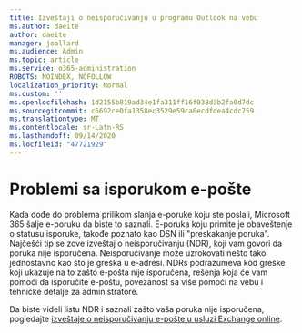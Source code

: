 ```yaml
---
title: Izveštaji o neisporučivanju u programu Outlook na vebu
ms.author: daeite
author: daeite
manager: joallard
ms.audience: Admin
ms.topic: article
ms.service: o365-administration
ROBOTS: NOINDEX, NOFOLLOW
localization_priority: Normal
ms.custom: ''
ms.openlocfilehash: 1d2155b819ad34e1fa311ff16f038d3b2fa0d7dc
ms.sourcegitcommit: c6692ce0fa1358ec3529e59ca0ecdfdea4cdc759
ms.translationtype: MT
ms.contentlocale: sr-Latn-RS
ms.lasthandoff: 09/14/2020
ms.locfileid: "47721929"
---
```

# <a name="issues-with-email-delivery"></a>Problemi sa isporukom e-pošte

Kada dođe do problema prilikom slanja e-poruke koju ste poslali, Microsoft 365 šalje e-poruku da biste to saznali. E-poruka koju primite je obaveštenje o statusu isporuke, takođe poznato kao DSN ili "preskakanje poruka". Najčešći tip se zove izveštaj o neisporučivanju (NDR), koji vam govori da poruka nije isporučena. Neisporučivanje može uzrokovati nešto tako jednostavno kao što je greška u e-adresi. NDRs podrazumeva kôd greške koji ukazuje na to zašto e-pošta nije isporučena, rešenja koja će vam pomoći da isporučite e-poštu, povezanost sa više pomoći na vebu i tehničke detalje za administratore.

Da biste videli listu NDR i saznali zašto vaša poruka nije isporučena, pogledajte [izveštaje o neisporučivanju e-pošte u usluzi Exchange online](https://docs.microsoft.com/exchange/mail-flow-best-practices/non-delivery-reports-in-exchange-online/non-delivery-reports-in-exchange-online).